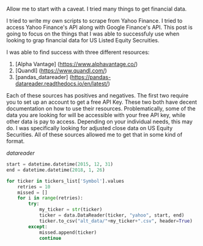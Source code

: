 Allow me to start with a caveat.  I tried many things to get financial data.

I tried to write my own scripts to scrape from Yahoo Finance.  I tried to access Yahoo Finance's API along with Google Finance's API.  This post is going to focus on the things that I was able to successfuly use when looking to grap financial data for US Listed Equity Secruities.

I was able to find success with three different resources:
1. [Alpha Vantage] (https://www.alphavantage.co/)
2. [Quandl] (https://www.quandl.com/)
3. [pandas_datareader] (https://pandas-datareader.readthedocs.io/en/latest/)

Each of these sources has positives and negatives.  The first two require you to set up an account to get a free API Key.
These two both have decent documentation on how to use their resources.  Problematically, some of the data you are looking for will be accessible with your free API key, while other data is pay to access.  Depending on your individual needs, this may do.  I was specifically looking for adjusted close data on US Equity Securities.  All of these sources allowed me to get that in some kind of format.

*datareader*
```python
start = datetime.datetime(2015, 12, 31)
end = datetime.datetime(2018, 1, 26)

for ticker in tickers_list['Symbol'].values
    retries = 10
    missed = []
    for i in range(retries):
        try:
            my_ticker = str(ticker)
            ticker = data.DataReader(ticker, "yahoo", start, end)
            ticker.to_csv("alt_data/"+my_ticker+".csv", header=True)
        except:
            missed.append(ticker)
            continue
```
